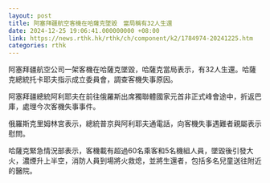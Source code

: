 ```yaml
---
layout: post
title: 阿塞拜疆航空客機在哈薩克墜毀　當局稱有32人生還
date: 2024-12-25 19:06:41.000000000 +08:00
link: https://news.rthk.hk/rthk/ch/component/k2/1784974-20241225.htm
categories: rthk
---
```


阿塞拜疆航空公司一架客機在哈薩克墜毀，哈薩克當局表示，有32人生還。哈薩克總統托卡耶夫指示成立委員會，調查客機失事原因。

阿塞拜疆總統阿利耶夫在前往俄羅斯出席獨聯體國家元首非正式峰會途中，折返巴庫，處理今次客機失事事件。

俄羅斯克里姆林宮表示，總統普京與阿利耶夫通電話，向客機失事遇難者親屬表示慰問。

哈薩克緊急情況部表示，客機載有超過60名乘客和5名機組人員，墜毀後引發大火，濃煙升上半空，消防人員到場將火救熄，並將生還者，包括多名兒童送往附近的醫院。
